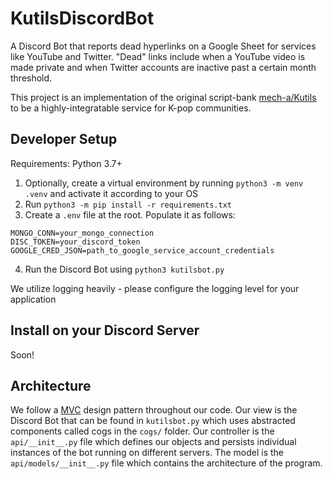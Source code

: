 # KutilsDiscordBot
A Discord Bot that reports dead hyperlinks on a Google Sheet for services like YouTube and Twitter. "Dead" links include when a YouTube video is made private and when Twitter accounts are inactive past a certain month threshold.

This project is an implementation of the original script-bank [mech-a/Kutils](https://github.com/mech-a/Kutils) to be a highly-integratable service for K-pop communities.

## Developer Setup
Requirements: Python 3.7+

1. Optionally, create a virtual environment by running `python3 -m venv .venv` and activate it according to your OS
2. Run `python3 -m pip install -r requirements.txt`
3. Create a `.env` file at the root. Populate it as follows:
```
MONGO_CONN=your_mongo_connection
DISC_TOKEN=your_discord_token
GOOGLE_CRED_JSON=path_to_google_service_account_credentials
```
4. Run the Discord Bot using `python3 kutilsbot.py`

We utilize logging heavily - please configure the logging level for your application 

## Install on your Discord Server
Soon!

## Architecture
We follow a [MVC](https://en.wikipedia.org/wiki/Model%E2%80%93view%E2%80%93controller) design pattern throughout our code. Our view is the Discord Bot that can be found in `kutilsbot.py` which uses abstracted components called cogs in the `cogs/` folder. Our controller is the `api/__init__.py` file which defines our objects and persists individual instances of the bot running on different servers. The model is the `api/models/__init__.py` file which contains the architecture of the program.

